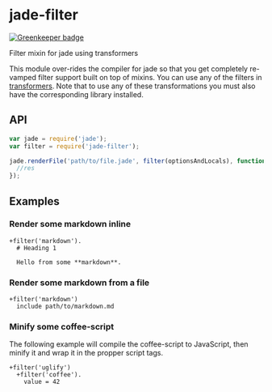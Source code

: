 jade-filter
===========

[![Greenkeeper badge](https://badges.greenkeeper.io/ForbesLindesay/jade-filter.svg)](https://greenkeeper.io/)

Filter mixin for jade using transformers

This module over-rides the compiler for jade so that you get completely re-vamped filter support built on top of mixins.  You can use any of the filters in [transformers](https://github.com/ForbesLindesay/transformers).  Note that to use any of these transformations you must also have the corresponding library installed.

## API

```javascript
var jade = require('jade');
var filter = require('jade-filter');

jade.renderFile('path/to/file.jade', filter(optionsAndLocals), function (err, res) {
  //res
});
```

## Examples

### Render some markdown inline

```jade
+filter('markdown').
  # Heading 1

  Hello from some **markdown**.
```

### Render some markdown from a file

```jade
+filter('markdown')
  include path/to/markdown.md
```

### Minify some coffee-script

The following example will compile the coffee-script to JavaScript, then minify it and wrap it in the propper script tags.

```jade
+filter('uglify')
  +filter('coffee').
    value = 42
```

